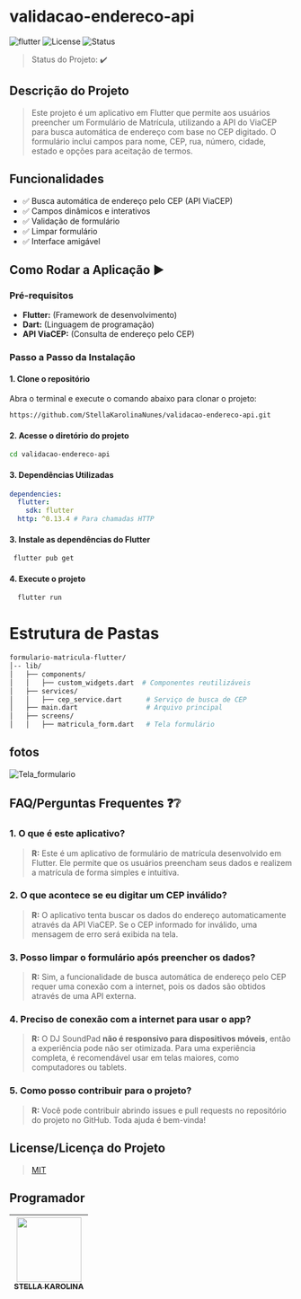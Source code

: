 # validacao-endereco-api

![flutter](https://img.shields.io/static/v1?label=flutter&message=flutter&color=blue&style=for-the-badge&logo=flutter)
![License](http://img.shields.io/static/v1?label=License&message=MIT&color=green&style=for-the-badge)
![Status](http://img.shields.io/static/v1?label=STATUS&message=CONCLUIDO&color=GREEN&style=for-the-badge)
> Status do Projeto: :heavy_check_mark:


## Descrição do Projeto

> Este projeto é um aplicativo em Flutter que permite aos usuários preencher um Formulário de Matrícula, utilizando a API do ViaCEP para busca automática de endereço com base no CEP digitado. O formulário inclui campos para nome, CEP, rua, número, cidade, estado e opções para aceitação de termos.

## Funcionalidades

- ✅ Busca automática de endereço pelo CEP (API ViaCEP)
- ✅ Campos dinâmicos e interativos
- ✅ Validação de formulário
- ✅ Limpar formulário
- ✅ Interface amigável 

## Como Rodar a Aplicação :arrow_forward:

### Pré-requisitos

- **Flutter:** (Framework de desenvolvimento)
- **Dart:** (Linguagem de programação)
- **API ViaCEP:**  (Consulta de endereço pelo CEP)
  
### Passo a Passo da Instalação

#### 1. Clone o repositório  
Abra o terminal e execute o comando abaixo para clonar o projeto:  
```bash  
https://github.com/StellaKarolinaNunes/validacao-endereco-api.git 
```

#### 2. Acesse o diretório do projeto

```bash  
cd validacao-endereco-api
```

#### 3. Dependências Utilizadas


```pubspec.yaml  
dependencies:
  flutter:
    sdk: flutter
  http: ^0.13.4 # Para chamadas HTTP
```

#### 3. Instale as dependências do Flutter

```bash  
 flutter pub get
```

#### 4. Execute o projeto

```bash  
  flutter run
```

# Estrutura de Pastas

```bash  
formulario-matricula-flutter/
│-- lib/
│   ├── components/
│   │   ├── custom_widgets.dart  # Componentes reutilizáveis
│   ├── services/
│   │   ├── cep_service.dart      # Serviço de busca de CEP
│   ├── main.dart                 # Arquivo principal
│   ├── screens/
│   │   ├── matricula_form.dart   # Tela formulário
```

## fotos 

![Tela_formulario](https://github.com/user-attachments/assets/4f5a80ce-67d4-4660-b312-bbe85ace263e)

## FAQ/Perguntas Frequentes ❓❔  

### 1. O que é este aplicativo?
> **R:** Este é um aplicativo de formulário de matrícula desenvolvido em Flutter. Ele permite que os usuários preencham seus dados e realizem a matrícula de forma simples e intuitiva.

### 2.  O que acontece se eu digitar um CEP inválido?
> **R:** O aplicativo tenta buscar os dados do endereço automaticamente através da API ViaCEP. Se o CEP informado for inválido, uma mensagem de erro será exibida na tela.

### 3. Posso limpar o formulário após preencher os dados?
> **R:** Sim, a funcionalidade de busca automática de endereço pelo CEP requer uma conexão com a internet, pois os dados são obtidos através de uma API externa.

### 4. Preciso de conexão com a internet para usar o app?
> **R:** O DJ SoundPad **não é responsivo para dispositivos móveis**, então a experiência pode não ser otimizada. Para uma experiência completa, é recomendável usar em telas maiores, como computadores ou tablets.

### 5. Como posso contribuir para o projeto?
> **R:** Você pode contribuir abrindo issues e pull requests no repositório do projeto no GitHub. Toda ajuda é bem-vinda!

## License/Licença do Projeto  

> [MIT](./License)

## Programador

| [<img loading="lazy" src="https://github.com/StellaKarolinaNunes.png" width="115"><br><sub>STELLA KAROLINA</sub>](https://github.com/StellaKarolinaNunes) |
| :---: |



